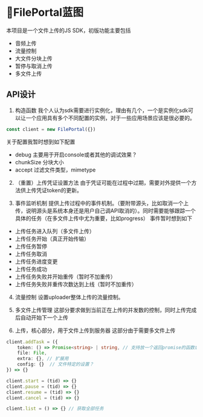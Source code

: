 # FilePortal蓝图
本项目是一个文件上传的JS SDK，初版功能主要包括
* 音频上传
* 流量控制
* 大文件分块上传
* 暂停与取消上传
* 多文件上传

## API设计

1. 构造函数
我个人认为sdk需要进行实例化，理由有几个，一个是实例化sdk可以让一个应用具有多个不同配置的实例，对于一些应用场景应该是很必要的。
```Javascript
const client = new FilePortal({})
```
关于配置我暂时想到如下配置
* debug 主要用于开启console或者其他的调试效果？
* chunkSize 分块大小
* accept 过滤文件类型，mimetype


2. （重置）上传凭证设置方法
由于凭证可能在过程中过期，需要对外提供一个方法供上传凭证token的更新。

3. 事件监听机制
提供上传过程中的事件机制。（要附带源头，比如取消一个上传，说明源头是系统本身还是用户自己调API取消的）。同时需要能够跟踪一个具体的任务（在多文件上传中尤为重要，比如progress）
事件暂时想到如下
* 上传任务进入队列（多文件上传）
* 上传任务开始（真正开始传输）
* 上传任务暂停
* 上传任务取消
* 上传任务进度变更
* 上传任务成功
* 上传任务失败并开始重传（暂时不加重传）
* 上传任务失败并重传次数达到上线（暂时不加重传）


4. 流量控制
设置uploader整体上传的流量控制。

5. 多文件上传管理
这部分要求做到当前正在上传的并发数的控制，同时上传完成后自动开始下一个上传


6. 上传，核心部分，用于文件上传到服务器
这部分由于需要多文件上传
```Typescript
client.addTask = ({
    token: () => Promise<string> | string, // 支持放一个返回promise的函数或者单纯的string，设置上传凭证
    file: File,
    extra: {}, // 扩展用
    config: {}  // 文件特定的设置？
}) => {}

client.start = (tid) => {}
client.pause = (tid) => {}
client.resume = (tid) => {}
client.cancel = (tid) => {}

client.list = () => {} // 获取全部任务
```